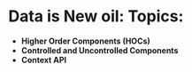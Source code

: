 # Data is New oil: Topics:

- **Higher Order Components (HOCs)**
- **Controlled and Uncontrolled Components**
- **Context API**
